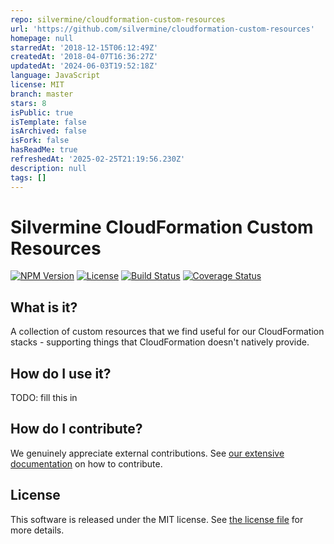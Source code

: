 ```yaml
---
repo: silvermine/cloudformation-custom-resources
url: 'https://github.com/silvermine/cloudformation-custom-resources'
homepage: null
starredAt: '2018-12-15T06:12:49Z'
createdAt: '2018-04-07T16:36:27Z'
updatedAt: '2024-06-03T19:52:18Z'
language: JavaScript
license: MIT
branch: master
stars: 8
isPublic: true
isTemplate: false
isArchived: false
isFork: false
hasReadMe: true
refreshedAt: '2025-02-25T21:19:56.230Z'
description: null
tags: []
---
```


# Silvermine CloudFormation Custom Resources

[![NPM Version][npm-version]][npm-version-url]
[![License][license-badge]](./LICENSE)
[![Build Status][build-status]][build-status-url]
[![Coverage Status][coverage-status]][coverage-status-url]

## What is it?

A collection of custom resources that we find useful for our CloudFormation
stacks - supporting things that CloudFormation doesn't natively provide.

## How do I use it?

TODO: fill this in

## How do I contribute?

We genuinely appreciate external contributions. See [our extensive
documentation][contributing] on how to contribute.

## License

This software is released under the MIT license. See [the license file](LICENSE)
for more details.

[contributing]: https://github.com/silvermine/silvermine-info#contributing
[npm-version]: https://img.shields.io/npm/v/@silvermine/cloudformation-custom-resources.svg
[npm-version-url]: https://www.npmjs.com/package/@silvermine/cloudformation-custom-resources
[license-badge]: https://img.shields.io/github/license/silvermine/cloudformation-custom-resources.svg
[build-status]: https://github.com/silvermine/cloudformation-custom-resources/actions/workflows/ci.yml/badge.svg
[build-status-url]: https://travis-ci.org/silvermine/cloudformation-custom-resources.svg?branch=master
[coverage-status]: https://coveralls.io/repos/github/silvermine/cloudformation-custom-resources/badge.svg?branch=master
[coverage-status-url]: https://coveralls.io/github/silvermine/cloudformation-custom-resources?branch=master
